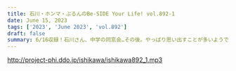 ```yaml
---
title: 石川・ホンマ・ぶるんのBe-SIDE Your Life! vol.892-1
date: June 15, 2023
tags: ['2023', 'June 2023', 'vol.892']
draft: false
summary: 6/16収録！石川さん、中学の同窓会…その後。やっぱり思い出すことが多いようです。
---
```


http://project-phi.ddo.jp/ishikawa/ishikawa892_1.mp3